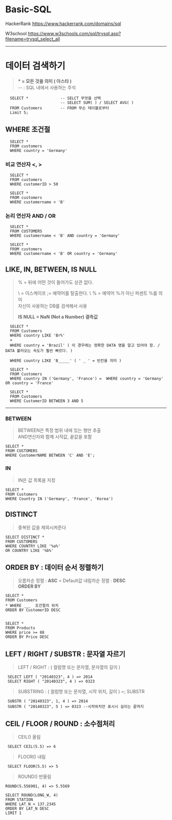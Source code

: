 # Basic-SQL
  HackerRank   https://www.hackerrank.com/domains/sql
  
  W3school     https://www.w3schools.com/sql/trysql.asp?filename=trysql_select_all
  
  ---
  
  
# 데이터 검색하기

> __* = 모든 것을 의미 ( 아스타 )__  
> -- : SQL 내에서 사용하는 주석

      SELECT *              -- SELCT 무엇을 선택 
                            -- SELECT SUM( ) / SELECT AVG( )
      FROM Customers        -- FROM 무슨 테이블로부터
      Limit 5;


## WHERE 조건절

      SELECT *
      FROM customers
      WHERE country = 'Germany'

### 비교 연산자 <, >

      SELECT *
      FROM customers
      WHERE customerID > 50

      SELECT *
      FROM customers
      WHERE customername < 'B'

### 논리 연산자 AND / OR
      SELECT *
      FROM CUSTOMERS
      WHERE customername < 'B' AND country = 'Germany'
      
      SELECT *
      FROM customers
      WHERE customername < 'B' OR country = 'Germany'


## LIKE,  IN,  BETWEEN,  IS NULL
 > % = 뒤에 어떤 것이 들어가도 상관 없다.
 > 
 > \ = 이스케이프 ;= 예약어를 탈출한다.  \ % = 예약어 %가 아닌 퍼센트 %를 의미  
 > 자신이 사용하는 DB를 검색해서 사용
 > 
 > __IS NULL = NaN (Not a Number) 결측값__
 
 
      SELECT *
      FROM Customers
      WHERE country LIKE 'Br%' 
      = 
      WHERE country = 'Brazil' ( 이 경우에는 정확한 DATA 명을 알고 있어야 함. / DATA 불러오는 속도가 훨씬 빠르다. )
      
      WHERE country LIKE 'B_____' ( ' _ ' = 빈칸을 의미 )
      
      SELECT *
      FROM Customers
      WHERE country IN ('Germany', 'France') =  WHERE country = 'Germany' OR country = 'France'
      
      SELECT *
      FROM Customers
      WHERE CustomerID BETWEEN 3 AND 5

___

### BETWEEN  


> BETWEEN은 특정 범위 내에 있는 행만 추출  
> AND연산자와 함께 시작값, 끝값을 포함

    SELECT * 
    FROM CUSTOMERS
    WHERE CustomerNAME BETWEEN 'C' AND 'E';
  

### IN

> IN은 값 목록을 지정  

    SELECT *
    FROM Customers
    WHERE Country IN ('Germany', 'France', 'Korea')
    
    
## DISTINCT 
> 중복된 값을 제외시켜준다

    SELECT DISTINCT *
    FROM CUSTOMERS
    WHERE COUNTRY LIKE '%a%'
    OR COUNTRY LIKE '%b%'
    
    
## ORDER BY : 데이터 순서 정렬하기
> 오름차순 정렬 : __ASC__  = Default값 
> 내림차순 정렬 : __DESC__  
> __ORDER BY__

    SELECT *
    FROM Customers
    * WHERE ___  조건절의 위치
    ORDER BY CustomerID DESC
    
    
    SELECT * 
    FROM Products
    WHERE price >= 88
    ORDER BY Price DESC
    
    
    
## LEFT / RIGHT / SUBSTR : 문자열 자르기  
> LEFT / RIGHT : ( 컬럼명 또는 문자열, 문자열의 길이 )    

     SELECT LEFT ( "20140323", 4 ) => 2014
     SELECT RIGHT ( "20140323", 4 ) => 0323  
     
> SUBSTRING : ( 컬럼명 또는 문자열, 시작 위치, 길이 ) =; SUBSTR  

     SUBSTR ( "20140323", 1, 4 ) => 2014
     SUBSTR ( "20140323", 5 ) => 0323 --시작위치만 표시시 길이는 끝까지


## CEIL / FLOOR / ROUND : 소수점처리   
> CEIL() 올림  

     SELECT CEIL(5.5) => 6  
    
> FLOOR() 내림  

     SELECT FLOOR(5.5) => 5  
    
> ROUND() 반올림  

    ROUND(5.556901, 4) => 5.5569
      
    SELECT ROUND(LONG_W, 4)
    FROM STATION
    WHERE LAT_N < 137.2345
    ORDER BY LAT_N DESC
    LIMIT 1
    



